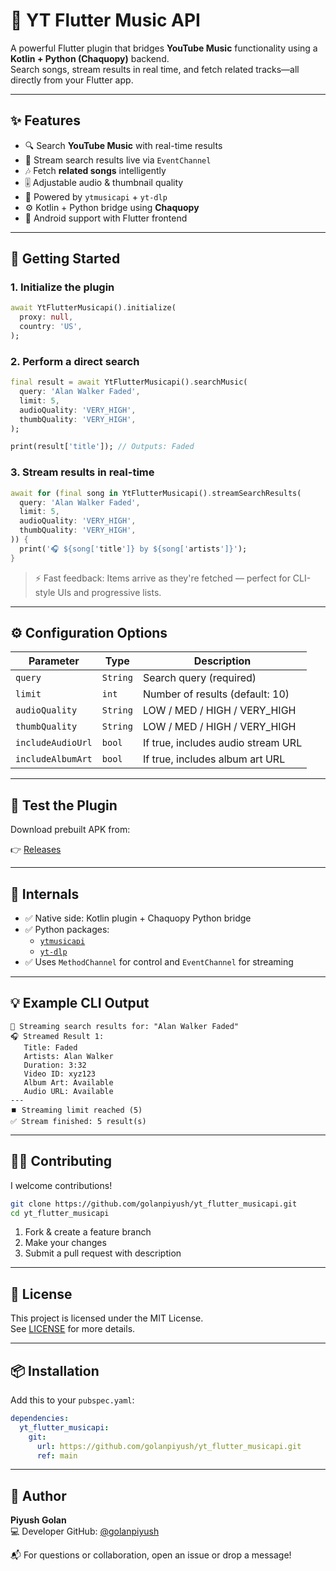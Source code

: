 # 🎵 YT Flutter Music API

A powerful Flutter plugin that bridges **YouTube Music** functionality using a **Kotlin + Python (Chaquopy)** backend.  
Search songs, stream results in real time, and fetch related tracks—all directly from your Flutter app.

---

## ✨ Features

- 🔍 Search **YouTube Music** with real-time results  
- 📡 Stream search results live via `EventChannel`  
- 🎶 Fetch **related songs** intelligently  
- 🎚️ Adjustable audio & thumbnail quality  
- 🧠 Powered by `ytmusicapi` + `yt-dlp`  
- ⚙️ Kotlin + Python bridge using **Chaquopy**  
- 📱 Android support with Flutter frontend  

---

## 🚀 Getting Started

### 1. Initialize the plugin

```dart
await YtFlutterMusicapi().initialize(
  proxy: null,
  country: 'US',
);
```

### 2. Perform a direct search

```dart
final result = await YtFlutterMusicapi().searchMusic(
  query: 'Alan Walker Faded',
  limit: 5,
  audioQuality: 'VERY_HIGH',
  thumbQuality: 'VERY_HIGH',
);

print(result['title']); // Outputs: Faded
```

### 3. Stream results in real-time

```dart
await for (final song in YtFlutterMusicapi().streamSearchResults(
  query: 'Alan Walker Faded',
  limit: 5,
  audioQuality: 'VERY_HIGH',
  thumbQuality: 'VERY_HIGH',
)) {
  print('🎧 ${song['title']} by ${song['artists']}');
}
```

> ⚡ Fast feedback: Items arrive as they're fetched — perfect for CLI-style UIs and progressive lists.

---

## ⚙️ Configuration Options

| Parameter           | Type     | Description                              |
|---------------------|----------|------------------------------------------|
| `query`             | `String` | Search query (required)                  |
| `limit`             | `int`    | Number of results (default: 10)          |
| `audioQuality`      | `String` | LOW / MED / HIGH / VERY_HIGH             |
| `thumbQuality`      | `String` | LOW / MED / HIGH / VERY_HIGH             |
| `includeAudioUrl`   | `bool`   | If true, includes audio stream URL       |
| `includeAlbumArt`   | `bool`   | If true, includes album art URL          |

---

## 🧪 Test the Plugin

Download prebuilt APK from:

👉 [Releases](https://github.com/golanpiyush/yt_flutter_musicapi/releases)

---

## 🧠 Internals

- ✅ Native side: Kotlin plugin + Chaquopy Python bridge  
- ✅ Python packages:
  - [`ytmusicapi`](https://github.com/sigma67/ytmusicapi)
  - [`yt-dlp`](https://github.com/yt-dlp/yt-dlp)
- ✅ Uses `MethodChannel` for control and `EventChannel` for streaming  

---

## 💡 Example CLI Output

```text
📡 Streaming search results for: "Alan Walker Faded"
🎧 Streamed Result 1:
   Title: Faded
   Artists: Alan Walker
   Duration: 3:32
   Video ID: xyz123
   Album Art: Available
   Audio URL: Available
---
⏹️ Streaming limit reached (5)
✅ Stream finished: 5 result(s)
```

---

## 🧑‍💻 Contributing

I welcome contributions!

```bash
git clone https://github.com/golanpiyush/yt_flutter_musicapi.git
cd yt_flutter_musicapi
```

1. Fork & create a feature branch  
2. Make your changes  
3. Submit a pull request with description  

---

## 📄 License

This project is licensed under the MIT License.  
See [LICENSE](LICENSE) for more details.


---

## 📦 Installation

Add this to your `pubspec.yaml`:

```yaml
dependencies:
  yt_flutter_musicapi:
    git:
      url: https://github.com/golanpiyush/yt_flutter_musicapi.git
      ref: main
```

---

## 👤 Author

**Piyush Golan**  
💻 Developer
GitHub: [@golanpiyush](https://github.com/golanpiyush)

📬 For questions or collaboration, open an issue or drop a message!

